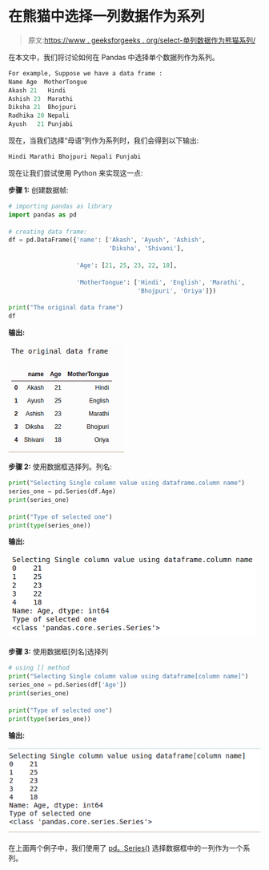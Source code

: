 # 在熊猫中选择一列数据作为系列

> 原文:[https://www . geeksforgeeks . org/select-单列数据作为熊猫系列/](https://www.geeksforgeeks.org/select-a-single-column-of-data-as-a-series-in-pandas/)

在本文中，我们将讨论如何在 Pandas 中选择单个数据列作为系列。

```py
For example, Suppose we have a data frame :
Name Age  MotherTongue
Akash 21   Hindi
Ashish 23  Marathi
Diksha 21  Bhojpuri
Radhika 20 Nepali
Ayush   21 Punjabi

```

现在，当我们选择“母语”列作为系列时，我们会得到以下输出:

```py
Hindi Marathi Bhojpuri Nepali Punjabi

```

现在让我们尝试使用 Python 来实现这一点:

**步骤 1:** 创建数据帧:

```py
# importing pandas as library
import pandas as pd

# creating data frame:
df = pd.DataFrame({'name': ['Akash', 'Ayush', 'Ashish',
                            'Diksha', 'Shivani'],

                   'Age': [21, 25, 23, 22, 18],

                   'MotherTongue': ['Hindi', 'English', 'Marathi',
                                    'Bhojpuri', 'Oriya']})

print("The original data frame")
df
```

**输出:**

![select-singly-column-pandas-1](img/05559ebfa0647a350a155ef5b909dbef.png)

**步骤 2:** 使用数据框选择列。列名:

```py
print("Selecting Single column value using dataframe.column name")
series_one = pd.Series(df.Age)
print(series_one)

print("Type of selected one")
print(type(series_one))
```

**输出:**

![single-column-pandas-dataframe-2](img/eafadf987d0126e96ade8ba17f7209b2.png)

**步骤 3:** 使用数据框[列名]选择列

```py
# using [] method
print("Selecting Single column value using dataframe[column name]")
series_one = pd.Series(df['Age'])
print(series_one)

print("Type of selected one")
print(type(series_one))
```

**输出:**

![select-single-column-pandas-3](img/f9a9eee670f5750b9ec956c351c00146.png)

在上面两个例子中，我们使用了 [pd。Series()](https://www.geeksforgeeks.org/python-pandas-series/) 选择数据框中的一列作为一个系列。